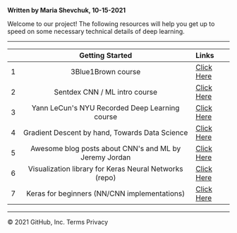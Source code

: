 **Written by Maria Shevchuk, 10-15-2021**

Welcome to our project! The following resources will help you get up to
speed on some necessary technical details of deep learning. 

---


|  | **Getting Started**                                                       |                                     Links                                              |
|-:|:-------------------------------------------------------------------:|:---------------------------------------------------------------------------------------------|
| 1| 3Blue1Brown course                                                  | [Click Here](https://www.sciencedirect.com/topics/engineering/convolutional-neural-network)  |
| 2| Sentdex CNN / ML intro course                                       | [Click Here](https://www.youtube.com/playlist?list=PLQVvvaa0QuDdeMyHEYc0gxFpYwHY2Qfdh)       |
| 3| Yann LeCun's NYU Recorded Deep Learning course                      | [Click Here](https://cds.nyu.edu/deep-learning/)                                             |
| 4| Gradient Descent by hand, Towards Data Science                      | [Click Here](https://towardsdatascience.com/calculating-gradient-descent-manually-6d9bee09aa0b)|                                             |
| 5| Awesome blog posts about CNN's and ML by Jeremy Jordan              | [Click Here](https://www.jeremyjordan.me/author/jeremy/)                                     |
| 6| Visualization library for Keras Neural Networks (repo)              | [Click Here](https://github.com/gallettilance/kviz)                                          |
| 7| Keras for beginners (NN/CNN implementations)                        | [Click Here](https://victorzhou.com/series/keras-for-beginners/)                             |


--- 

© 2021 GitHub, Inc.
Terms
Privacy

